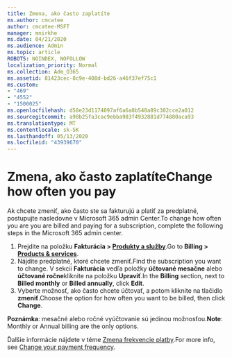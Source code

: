 ```yaml
---
title: Zmena, ako často zaplatíte
ms.author: cmcatee
author: cmcatee-MSFT
manager: mnirkhe
ms.date: 04/21/2020
ms.audience: Admin
ms.topic: article
ROBOTS: NOINDEX, NOFOLLOW
localization_priority: Normal
ms.collection: Adm_O365
ms.assetid: 81423cec-8c9e-408d-bd26-a46f37ef75c1
ms.custom:
- "469"
- "4552"
- "1500025"
ms.openlocfilehash: d58e23d1174097af6a6a8b548a89c382cce2a012
ms.sourcegitcommit: a98b25fa3cac9ebba983f4932881d774880aca93
ms.translationtype: MT
ms.contentlocale: sk-SK
ms.lasthandoff: 05/13/2020
ms.locfileid: "43939670"
---
```

# <a name="change-how-often-you-pay"></a><span data-ttu-id="53cd0-102">Zmena, ako často zaplatíte</span><span class="sxs-lookup"><span data-stu-id="53cd0-102">Change how often you pay</span></span>

<span data-ttu-id="53cd0-103">Ak chcete zmeniť, ako často ste sa fakturujú a platiť za predplatné, postupujte nasledovne v Microsoft 365 admin Center.</span><span class="sxs-lookup"><span data-stu-id="53cd0-103">To change how often you are you are billed and paying for a subscription, complete the following steps in the Microsoft 365 admin center.</span></span> 
1. <span data-ttu-id="53cd0-104">Prejdite na položku **Fakturácia > [Produkty a služby](https://go.microsoft.com/fwlink/p/?linkid=842054)**.</span><span class="sxs-lookup"><span data-stu-id="53cd0-104">Go to **Billing > [Products & services](https://go.microsoft.com/fwlink/p/?linkid=842054)**.</span></span>
2. <span data-ttu-id="53cd0-105">Nájdite predplatné, ktoré chcete zmeniť.</span><span class="sxs-lookup"><span data-stu-id="53cd0-105">Find the subscription you want to change.</span></span> <span data-ttu-id="53cd0-106">V sekcii **Fakturácia** vedľa položky **účtované mesačne** alebo **účtované ročne**kliknite na položku **Upraviť**.</span><span class="sxs-lookup"><span data-stu-id="53cd0-106">In the **Billing** section, next to **Billed monthly** or **Billed annually**, click **Edit**.</span></span> 
3. <span data-ttu-id="53cd0-107">Vyberte možnosť, ako často chcete účtovať, a potom kliknite na tlačidlo **zmeniť**.</span><span class="sxs-lookup"><span data-stu-id="53cd0-107">Choose the option for how often you want to be billed, then click **Change**.</span></span>

<span data-ttu-id="53cd0-108">**Poznámka**: mesačné alebo ročné vyúčtovanie sú jedinou možnosťou.</span><span class="sxs-lookup"><span data-stu-id="53cd0-108">**Note**: Monthly or Annual billing are the only options.</span></span>

<span data-ttu-id="53cd0-109">Ďalšie informácie nájdete v téme [Zmena frekvencie platby](https://docs.microsoft.com/microsoft-365/commerce/billing-and-payments/change-payment-frequency?view=o365-worldwide).</span><span class="sxs-lookup"><span data-stu-id="53cd0-109">For more info, see [Change your payment frequency](https://docs.microsoft.com/microsoft-365/commerce/billing-and-payments/change-payment-frequency?view=o365-worldwide).</span></span>
